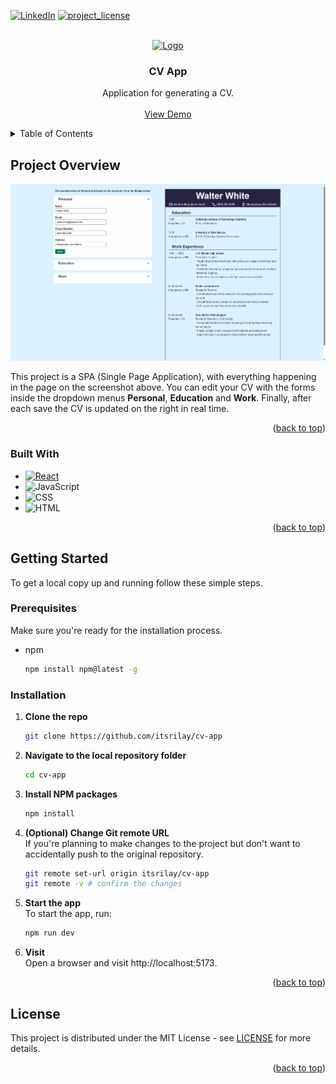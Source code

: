 <a id="readme-top"></a>

<!-- PROJECT SHIELDS -->
<!-- https://www.markdownguide.org/basic-syntax/#reference-style-links -->

[![LinkedIn][linkedin-shield]][linkedin-url]
[![project_license][license-shield]][license-url]

<!-- PROJECT LOGO -->
<br />
<div align="center">
  <a href="https://github.com/itsrilay/cv-app">
    <img src="src/assets/icon.svg" alt="Logo" width="80" height="80">
  </a>

<h3 align="center">CV App</h3>

  <p align="center">
    Application for generating a CV.
    <br />
    <br />
    <a href="https://cv-app-es5.pages.dev/">View Demo</a>
  </p>
</div>

<!-- TABLE OF CONTENTS -->
<details>
  <summary>Table of Contents</summary>
  <ol>
    <li>
      <a href="#project-overview">Project Overview</a>
      <ul>
        <li><a href="#built-with">Built With</a></li>
      </ul>
    </li>
    <li>
      <a href="#getting-started">Getting Started</a>
      <ul>
        <li><a href="#prerequisites">Prerequisites</a></li>
        <li><a href="#installation">Installation</a></li>
      </ul>
    </li>
    <li><a href="#license">License</a></li>
  </ol>
</details>

<!-- PROJECT OVERVIEW -->

## Project Overview

![Product Screen Shot][product-screenshot]

This project is a SPA (Single Page Application), with everything happening in the page on the screenshot above. You can edit your CV with the forms inside the dropdown menus **Personal**, **Education** and **Work**. Finally, after each save the CV is updated on the right in real time.

<p align="right">(<a href="#readme-top">back to top</a>)</p>

### Built With

- [![React][React.js]][React-url]
- ![JavaScript][Javascript]
- ![CSS][CSS]
- ![HTML][HTML]

<p align="right">(<a href="#readme-top">back to top</a>)</p>

<!-- GETTING STARTED -->

## Getting Started

To get a local copy up and running follow these simple steps.

### Prerequisites

Make sure you're ready for the installation process.

- npm
  ```sh
  npm install npm@latest -g
  ```

### Installation

1. **Clone the repo**
   ```sh
   git clone https://github.com/itsrilay/cv-app
   ```
2. **Navigate to the local repository folder**
   ```sh
   cd cv-app
   ```
3. **Install NPM packages**
   ```sh
   npm install
   ```
4. **(Optional) Change Git remote URL**  
   If you're planning to make changes to the project but don't want to accidentally push to the original repository.

   ```sh
   git remote set-url origin itsrilay/cv-app
   git remote -v # confirm the changes
   ```

5. **Start the app**  
   To start the app, run:

   ```sh
   npm run dev
   ```

6. **Visit**  
   Open a browser and visit http://localhost:5173.

<p align="right">(<a href="#readme-top">back to top</a>)</p>

<!-- LICENSE -->

## License

This project is distributed under the MIT License - see [LICENSE](LICENSE) for more details.

<p align="right">(<a href="#readme-top">back to top</a>)</p>

<!-- MARKDOWN LINKS & IMAGES -->
<!-- https://www.markdownguide.org/basic-syntax/#reference-style-links -->

[linkedin-shield]: https://img.shields.io/badge/-LinkedIn-black.svg?style=for-the-badge&logo=linkedin&colorB=555
[linkedin-url]: https://linkedin.com/in/ruis2003
[license-shield]: https://img.shields.io/github/license/itsrilay/cv-app.svg?style=for-the-badge
[license-url]: https://github.com/itsrilay/cv-app/blob/master/LICENSE.txt
[product-screenshot]: src/assets/screenshot.png
[React.js]: https://img.shields.io/badge/React-20232A?style=for-the-badge&logo=react&logoColor=61DAFB
[React-url]: https://reactjs.org/
[Javascript]: https://img.shields.io/badge/JavaScript-%23F7DF1E?style=for-the-badge&logo=javascript&logoColor=black
[CSS]: https://img.shields.io/badge/CSS-%23264DE4?style=for-the-badge&logo=css&logoColor=white
[HTML]: https://img.shields.io/badge/HTML-%23E44D26?style=for-the-badge&logo=html5&logoColor=white
